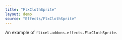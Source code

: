 ```yaml
---
title: "FlxClothSprite"
layout: demo
source: "Effects/FlxClothSprite"
---
```


An example of `flixel.addons.effects.FlxClothSprite`.
